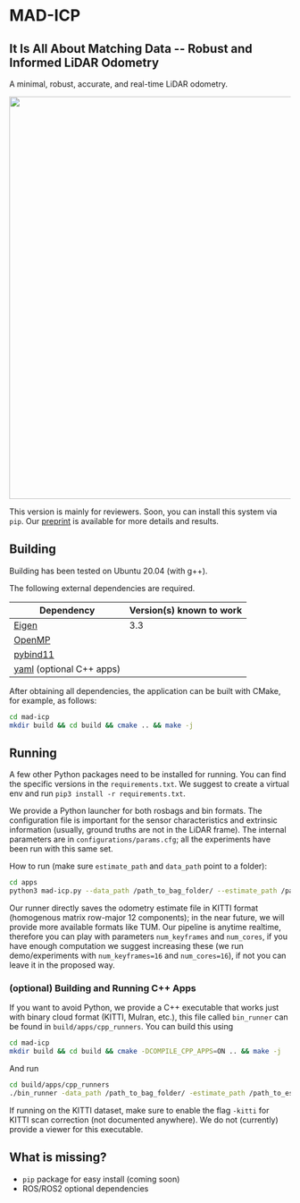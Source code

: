 # MAD-ICP

## It Is All About Matching Data -- Robust and Informed LiDAR Odometry

A minimal, robust, accurate, and real-time LiDAR odometry.
<div align="center">
    <img src="mad-icp.gif" width="720"/>
</div>

This version is mainly for reviewers. Soon, you can install this system via `pip`. Our <a href="paper_with_supplementary.pdf">preprint</a> is available for more details and results.


## Building ##

Building has been tested on Ubuntu 20.04 (with g++).

The following external dependencies are required.

| Dependency   | Version(s) known to work |
| ------------ | ------------------------ |
| [Eigen](http://eigen.tuxfamily.org/index.php?title=Main_Page) | 3.3 |
| [OpenMP](https://www.openmp.org/) |  |
| [pybind11](https://pybind11.readthedocs.io/en/stable/) |  |
| [yaml](https://github.com/jbeder/yaml-cpp) (optional C++ apps) |  |


After obtaining all dependencies, the application can be built with CMake, for example, as follows:

```bash
cd mad-icp
mkdir build && cd build && cmake .. && make -j
```

## Running

A few other Python packages need to be installed for running. You can find the specific versions in the `requirements.txt`. We suggest to create a virtual env and run `pip3 install -r requirements.txt`.

We provide a Python launcher for both rosbags and bin formats. The configuration file is important for the sensor characteristics and extrinsic information (usually, ground truths are not in the LiDAR frame). The internal parameters are in `configurations/params.cfg`; all the experiments have been run with this same set.

How to run (make sure `estimate_path` and `data_path` point to a folder):
```bash
cd apps
python3 mad-icp.py --data_path /path_to_bag_folder/ --estimate_path /path_to_estimate_folder/ --dataset_config ../configurations/datasets/dataset_config_file --mad_icp_config ../configurations/params.cfg 
```

Our runner directly saves the odometry estimate file in KITTI format (homogenous matrix row-major 12 components); in the near future, we will provide more available formats like TUM. 
Our pipeline is anytime realtime, therefore you can play with parameters `num_keyframes` and `num_cores`, if you have enough computation we suggest increasing these (we run demo/experiments with `num_keyframes=16` and `num_cores=16`), if not you can leave it in the proposed way.

### (optional) Building and Running C++ Apps
If you want to avoid Python, we provide a C++ executable that works just with binary cloud format (KITTI, Mulran, etc.), this file called `bin_runner` can be found in `build/apps/cpp_runners`.
You can build this using
```bash
cd mad-icp
mkdir build && cd build && cmake -DCOMPILE_CPP_APPS=ON .. && make -j
```

And run
```bash
cd build/apps/cpp_runners
./bin_runner -data_path /path_to_bag_folder/ -estimate_path /path_to_estimate_folder/ -dataset_config ../../../configurations/datasets/dataset_config_file -mad_icp_config ../../../configurations/params.cfg 
```
If running on the KITTI dataset, make sure to enable the flag `-kitti` for KITTI scan correction (not documented anywhere). We do not (currently) provide a viewer for this executable. 


## What is missing?
- `pip` package for easy install (coming soon)
- ROS/ROS2 optional dependencies
